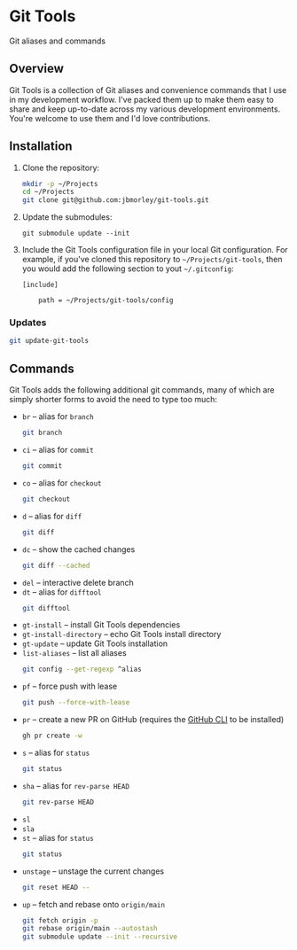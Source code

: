 # Git Tools

Git aliases and commands

## Overview

Git Tools is a collection of Git aliases and convenience commands that I use in my development workflow. I've packed them up to make them easy to share and keep up-to-date across my various development environments. You're welcome to use them and I'd love contributions.

## Installation

1. Clone the repository:

   ```bash
   mkdir -p ~/Projects
   cd ~/Projects
   git clone git@github.com:jbmorley/git-tools.git
   ```

2. Update the submodules:

   ```
   git submodule update --init
   ```

3. Include the Git Tools configuration file in your local Git configuration. For example, if you've cloned this repository to `~/Projects/git-tools`, then you would add the following section to yout `~/.gitconfig`:

   ```
   [include]

       path = ~/Projects/git-tools/config
   ```

### Updates

```bash
git update-git-tools
```

## Commands

Git Tools adds the following additional git commands, many of which are simply shorter forms to avoid the need to type too much:

- `br` – alias for `branch`
  ```bash
  git branch
  ```
- `ci` – alias for `commit`
  ```bash
  git commit
  ```
- `co` – alias for `checkout`
  ```bash
  git checkout
  ```
- `d` – alias for `diff`
  ```bash
  git diff
  ```
- `dc` – show the cached changes
  ```bash
  git diff --cached
  ```
- `del` – interactive delete branch
- `dt` – alias for `difftool`
  ```bash
  git difftool
  ```
- `gt-install` – install Git Tools dependencies
- `gt-install-directory` – echo Git Tools install directory
- `gt-update` – update Git Tools installation
- `list-aliases` – list all aliases
  ```bash
  git config --get-regexp ^alias
  ```
- `pf` – force push with lease
  ```bash
  git push --force-with-lease
  ```
- `pr` – create a new PR on GitHub (requires the [GitHub CLI](https://cli.github.com) to be installed)
  ```bash
  gh pr create -w
  ```
- `s` – alias for `status`
  ```bash
  git status
  ```
- `sha` – alias for `rev-parse HEAD`
  ```bash
  git rev-parse HEAD
  ```
- `sl`
- `sla`
- `st` – alias for `status`
  ```bash
  git status
  ```
- `unstage` – unstage the current changes
  ```bash
  git reset HEAD --
  ```
- `up` – fetch and rebase onto `origin/main`
   ```bash
   git fetch origin -p
   git rebase origin/main --autostash
   git submodule update --init --recursive
   ```
